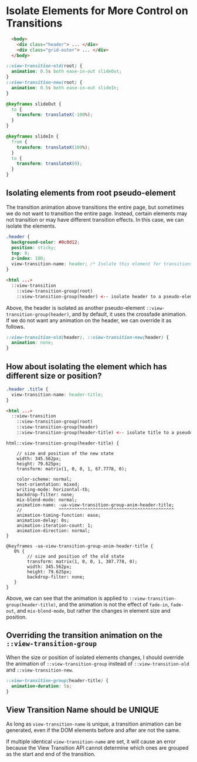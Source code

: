 # Isolate Elements for More Control on Transitions

```html
  <body>
    <div class="header"> ... </div>
    <div class="grid-outer"> ... </div>
  </body>
```


```css
::view-transition-old(root) {
  animation: 0.5s both ease-in-out slideOut;
}
::view-transition-new(root) {
  animation: 0.5s both ease-in-out slideIn;
}

@keyframes slideOut {
  to {
    transform: translateX(-100%);
  }
}

@keyframes slideIn {
  from {
    transform: translateX(100%);
  }
  to {
    transform: translateX(0);
  }
}
```

## Isolating elements from root pseudo-element

The transition animation above transitions the entire page, but sometimes we do not want to transition the entire page. Instead, certain elements may not transition or may have different transition effects. In this case, we can isolate the elements.


```css
.header {
  background-color: #0c0d12;
  position: sticky;
  top: 0;
  z-index: 100;
  view-transition-name: header; /* Isolate this element for transitions */
}
```


```html
<html ...>
  ::view-transition
    ::view-transition-group(root)
    ::view-transition-group(header) <-- isolate header to a pseudo-element from root
```

Above, the header is isolated as another pseudo-element `::view-transition-group(header)`, and by default, it uses the crossfade animation. If we do not want any animation on the header, we can override it as follows.

```css
::view-transition-old(header), ::view-transition-new(header) {
  animation: none;
}
```

## How about isolating the element which has different size or position?


```css
.header .title {
  view-transition-name: header-title;
}
```

```html
<html ...>
  ::view-transition
    ::view-transition-group(root)
    ::view-transition-group(header)
    ::view-transition-group(header-title) <-- isolate title to a pseudo-element from header
```


```
html::view-transition-group(header-title) {

    // size and position of the new state
    width: 345.562px;
    height: 79.625px;
    transform: matrix(1, 0, 0, 1, 67.7778, 0);

    color-scheme: normal;
    text-orientation: mixed;
    writing-mode: horizontal-tb;
    backdrop-filter: none;
    mix-blend-mode: normal;
    animation-name: -ua-view-transition-group-anim-header-title;
    //              ^^^^^^^^^^^^^^^^^^^^^^^^^^^^^^^^^^^^^^^^^^^^
    animation-timing-function: ease;
    animation-delay: 0s;
    animation-iteration-count: 1;
    animation-direction: normal;
}

@keyframes -ua-view-transition-group-anim-header-title {
   0% {
        // size and position of the old state
        transform: matrix(1, 0, 0, 1, 307.778, 0);
        width: 345.562px;
        height: 79.625px;
        backdrop-filter: none;
   }
}
```

Above, we can see that the animation is applied to `::view-transition-group(header-title)`, and the animation is not the effect of `fade-in`, `fade-out`, and `mix-blend-mode`, but rather the changes in element size and position.


## Overriding the transition animation on the `::view-transition-group`

When the size or position of isolated elements changes, I should override the animation of `::view-transition-group` instead of `::view-transition-old` and `::view-transition-new`.


```css
::view-transition-group(header-title) {
  animation-duration: 5s;
}
```


## View Transition Name should be UNIQUE

As long as `view-transition-name` is unique, a transition animation can be generated, even if the DOM elements before and after are not the same.

If multiple identical `view-transition-name` are set, it will cause an error because the View Transition API cannot determine which ones are grouped as the start and end of the transition.

```html
